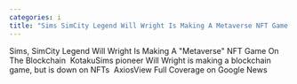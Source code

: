 ```yaml
---
categories: i
title: "Sims SimCity Legend Will Wright Is Making A Metaverse NFT Game On The Blockchain  Kotaku"
---
```

Sims, SimCity Legend Will Wright Is Making A "Metaverse" NFT Game On The Blockchain&nbsp;&nbsp;KotakuSims pioneer Will Wright is making a blockchain game, but is down on NFTs&nbsp;&nbsp;AxiosView Full Coverage on Google News